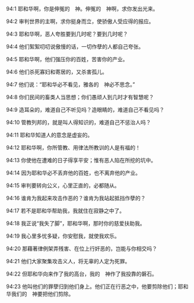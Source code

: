 <a id="1"></a>94:1  耶和华啊，你是伸冤的　神。伸冤的　神啊，求你发出光来。  

<a id="2"></a>94:2  审判世界的主啊，求你挺身而立，使骄傲人受应得的报应。  

<a id="3"></a>94:3  耶和华啊，恶人夸胜要到几时呢？要到几时呢？  

<a id="4"></a>94:4  他们絮絮叨叨说傲慢的话，一切作孽的人都自己夸张。  

<a id="5"></a>94:5  耶和华啊，他们强压你的百姓，苦害你的产业。  

<a id="6"></a>94:6  他们杀死寡妇和寄居的，又杀害孤儿。  

<a id="7"></a>94:7  他们说：“耶和华必不看见，雅各的　神必不思念。”  

<a id="8"></a>94:8  你们民间的畜类人当思想；你们愚顽人到几时才有智慧呢？  

<a id="9"></a>94:9  造耳朵的，难道自己不听见吗？造眼睛的，难道自己不看见吗？  

<a id="10"></a>94:10  管教列邦的，就是叫人得知识的，难道自己不惩治人吗？  

<a id="11"></a>94:11  耶和华知道人的意念是虚妄的。  

<a id="12"></a>94:12  耶和华啊，你所管教、用律法所教训的人是有福的！  

<a id="13"></a>94:13  你使他在遭难的日子得享平安；惟有恶人陷在所挖的坑中。  

<a id="14"></a>94:14  因为耶和华必不丢弃他的百姓，也不离弃他的产业。  

<a id="15"></a>94:15  审判要转向公义，心里正直的，必都随从。  

<a id="16"></a>94:16  谁肯为我起来攻击作恶的？谁肯为我站起抵挡作孽的？  

<a id="17"></a>94:17  若不是耶和华帮助我，我就住在寂静之中了。  

<a id="18"></a>94:18  我正说“我失了脚”，耶和华啊，那时你的慈爱扶助我。  

<a id="19"></a>94:19  我心里多忧多疑，你安慰我，就使我欢乐。  

<a id="20"></a>94:20  那藉著律例架弄残害、在位上行奸恶的，岂能与你相交吗？  

<a id="21"></a>94:21  他们大家聚集攻击义人，将无辜的人定为死罪。  

<a id="22"></a>94:22  但耶和华向来作了我的高台，我的　神作了我投靠的磐石。  

<a id="23"></a>94:23  他叫他们的罪孽归到他们身上。他们正在行恶之中，他要剪除他们；耶和华我们的　神要把他们剪除。  
